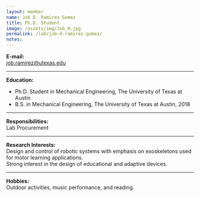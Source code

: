 ```yaml
---
layout: member
name: Job D. Ramirez Gomez
title: Ph.D. Student
image: /assets/img/Job_0.jpg
permalink: /lab/job-d-ramirez-gomez/
notes:
---
```


**E-mail:**  
job.ramirez@utexas.edu

---

**Education:**  
- Ph.D. Student in Mechanical Engineering, The University of Texas at Austin  
- B.S. in Mechanical Engineering, The University of Texas at Austin, 2018

---

**Responsibilities:**  
Lab Procurement

---

**Research Interests:**  
Design and control of robotic systems with emphasis on exoskeletons used for motor learning applications.  
Strong interest in the design of educational and adaptive devices.

---

**Hobbies:**  
Outdoor activities, music performance, and reading.
